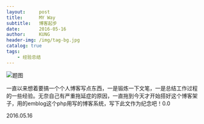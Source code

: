 ```yaml
---
layout:     post
title:      MY Way
subtitle:   博客起步
date:       2016-05-16
author:     KUNG
header-img: /img/tag-bg.jpg
catalog: true
tags:
    - 经验总结
---
```


![题图](http://23jt.net/kun/content/uploadfile/201605/bd3e45dd20ca75669341b5dc5c8de24420160516063145.jpg)


一直以来想着要搞一个个人博客写点东西，一是锻炼一下文笔，一是总结工作过程的一些经验。无奈自己有严重拖延症的原因，一直拖到今天才开始搭好这个博客架子，用的emblog这个php用写的博客系统，写下此文作为纪念吧！0.0


2016.05.16
